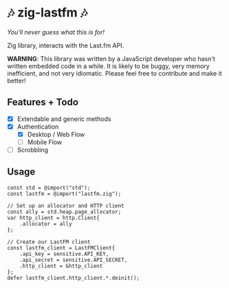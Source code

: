 # 🎶 zig-lastfm 🎶

*You'll never guess what this is for!*

Zig library, interacts with the Last.fm API.

**WARNING**: This library was written by a JavaScript developer who hasn't written embedded code in a while. It is likely to be buggy, very memory inefficient, and not very idiomatic. Please feel free to contribute and make it better!

## Features + Todo
- [x] Extendable and generic methods
- [x] Authentication
  - [x] Desktop / Web Flow
  - [ ] Mobile Flow
- [ ] Scrobbling

## Usage
```zig
const std = @import("std");
const lastfm = @import("lastfm.zig");

// Set up an allocator and HTTP client
const ally = std.heap.page_allocator;
var http_client = http.Client{
	.allocator = ally
};

// Create our LastFM client
const lastfm_client = LastFMClient{
	.api_key = sensitive.API_KEY,
	.api_secret = sensitive.API_SECRET,
	.http_client = &http_client
};
defer lastfm_client.http_client.*.deinit();
```